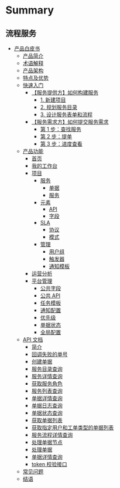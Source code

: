 # Summary

## 流程服务
* [产品白皮书]()
    * [产品简介](产品白皮书/产品简介/README.md)
    * [术语解释](产品白皮书/术语解释/Term.md)
    * [产品架构](产品白皮书/产品架构图/Architecture.md)
    * [特点及优势](产品白皮书/特点及优势/Features.md)
    * [快速入门]()
        * [【服务提供方】如何构建服务]()
            * [1. 新建项目](产品白皮书/快速入门/service_admin_01.md)
            * [2. 规划服务目录](产品白皮书/快速入门/service_admin_02.md)
            * [3. 设计服务表单和流程](产品白皮书/快速入门/service_admin_03.md)
        * [【服务需求方】如何提交服务需求]()
            * [第 1 步：查找服务](产品白皮书/快速入门/service_user_01.md)
            * [第 2 步：提单](产品白皮书/快速入门/service_user_02.md)
            * [第 3 步：进度查看](产品白皮书/快速入门/service_user_03.md)
    * [产品功能]()
        * [首页](产品白皮书/产品功能/homepage.md)
        * [我的工作台](产品白皮书/产品功能/my-workspace.md)
        * [项目]()
            * [服务]()
                * [单据](产品白皮书/产品功能/project-tickets.md)
                * [服务](产品白皮书/产品功能/project-services.md)
            * [元素]()
                * [API](产品白皮书/产品功能/project-apis.md)
                * [字段](产品白皮书/产品功能/project-fields.md)
            * [SLA]()
                * [协议](产品白皮书/产品功能/project-sla-agreement.md)
                * [模式](产品白皮书/产品功能/project-sla-mode.md)
            * [管理]()
                * [用户组](产品白皮书/产品功能/project-roles.md)
                * [触发器](产品白皮书/产品功能/project-triggers.md)
                * [通知模板](产品白皮书/产品功能/project-notifications.md)
        * [运营分析](产品白皮书/产品功能/statistics.md)
        * [平台管理]()
            * [公共字段](产品白皮书/产品功能/global-fields.md)
            * [公共 API](产品白皮书/产品功能/global-apis.md)
            * [任务模板](产品白皮书/产品功能/global-task-template.md)
            * [通知配置](产品白皮书/产品功能/global-notifications.md)
            * [优先级](产品白皮书/产品功能/global-priority.md)
            * [单据状态](产品白皮书/产品功能/global-ticket-states.md)
            * [全局配置](产品白皮书/产品功能/global-settings.md)
    * [API 文档]()
        * [简介](6.1/API文档/itsm/README.md)
        * [回调失败的单号](6.1/API文档/itsm/zh-hans/callback_failed_ticket.md)
        * [创建单据](6.1/API文档/itsm/zh-hans/create_ticket.md)
        * [服务目录查询](6.1/API文档/itsm/zh-hans/get_service_catalogs.md)
        * [服务详情查询](6.1/API文档/itsm/zh-hans/get_service_detail.md)
        * [获取服务角色](6.1/API文档/itsm/zh-hans/get_service_roles.md)
        * [服务列表查询](6.1/API文档/itsm/zh-hans/get_services.md)
        * [单据详情查询](6.1/API文档/itsm/zh-hans/get_ticket_info.md)
        * [单据日志查询](6.1/API文档/itsm/zh-hans/get_ticket_logs.md)
        * [单据状态查询](6.1/API文档/itsm/zh-hans/get_ticket_status.md)
        * [获取单据列表](6.1/API文档/itsm/zh-hans/get_tickets.md)
        * [获取指定用户和工单类型的单据列表](6.1/API文档/itsm/zh-hans/get_tickets_by_user.md)
        * [服务流程详情查询](6.1/API文档/itsm/zh-hans/get_workflow_detail.md)
        * [处理单据节点](6.1/API文档/itsm/zh-hans/operate_node.md)
        * [处理单据](6.1/API文档/itsm/zh-hans/operate_ticket.md)
        * [单据详情查询](6.1/API文档/itsm/zh-hans/ticket_approval_result.md)
        * [token 校验接口](6.1/API文档/itsm/zh-hans/token_verify.md)
    * [常见问题](产品白皮书/常见问题/FAQ.md)
    * [结语](产品白皮书/结语/Conclusion.md)